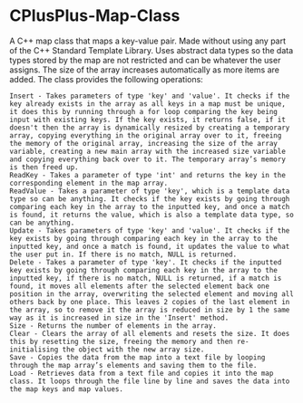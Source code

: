 # CPlusPlus-Map-Class
A C++ map class that maps a key-value pair. Made without using any part of the C++ Standard Template Library. Uses abstract data types so the data types stored by the map are not restricted and can be whatever the user assigns. The size of the array increases automatically as more items are added. The class provides the following operations:

    Insert - Takes parameters of type 'key' and 'value'. It checks if the key already exists in the array as all keys in a map must be unique, it does this by running through a for loop comparing the key being input with existing keys. If the key exists, it returns false, if it doesn't then the array is dynamically resized by creating a temporary array, copying everything in the original array over to it, freeing the memory of the original array, increasing the size of the array variable, creating a new main array with the increased size variable and copying everything back over to it. The temporary array’s memory is then freed up.
    ReadKey - Takes a parameter of type 'int' and returns the key in the corresponding element in the map array.
    ReadValue - Takes a parameter of type 'key', which is a template data type so can be anything. It checks if the key exists by going through comparing each key in the array to the inputted key, and once a match is found, it returns the value, which is also a template data type, so can be anything.
    Update - Takes parameters of type 'key' and 'value'. It checks if the key exists by going through comparing each key in the array to the inputted key, and once a match is found, it updates the value to what the user put in. If there is no match, NULL is returned.
    Delete - Takes a parameter of type 'key'. It checks if the inputted key exists by going through comparing each key in the array to the inputted key, if there is no match, NULL is returned, if a match is found, it moves all elements after the selected element back one position in the array, overwriting the selected element and moving all others back by one place. This leaves 2 copies of the last element in the array, so to remove it the array is reduced in size by 1 the same way as it is increased in size in the 'Insert' method.
    Size - Returns the number of elements in the array.
    Clear - Clears the array of all elements and resets the size. It does this by resetting the size, freeing the memory and then re-initialising the object with the new array size.
    Save - Copies the data from the map into a text file by looping through the map array’s elements and saving them to the file.
    Load - Retrieves data from a text file and copies it into the map class. It loops through the file line by line and saves the data into the map keys and map values. 

